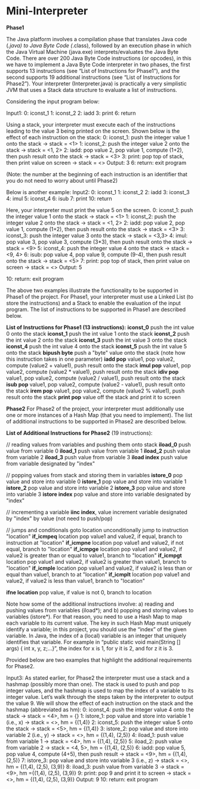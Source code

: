 # Mini-Interpreter

**Phase1**

The Java platform involves a compilation phase that translates Java code (*.java) to Java Byte Code (*.class), followed by 
an execution phase in which the Java Virtual Machine (java.exe) interprets/evaluates the Java Byte Code. 
There are over 200 Java Byte Code instructions (or opcodes), in this we have to implement a Java Byte Code 
interpreter in two phases, the first supports 13 instructions (see “List of Instructions for Phase1”), and the second supports 
19 additional instructions (see “List of Instructions for Phase2”). Your interpreter (Interpreter.java) is practically a very 
simplistic JVM that uses a Stack data structure to evaluate a list of instructions. 

Considering the input program below:

Input1:
0: iconst_1
1: iconst_2
2: iadd
3: print
6: return

Using a stack, your interpreter must execute each of the instructions leading to the value 3 being printed on the screen.
Shown below is the effect of each instruction on the stack:
0: iconst_1: push the integer value 1 onto the stack → stack = <1>
1: iconst_2: push the integer value 2 onto the stack → stack = <1, 2>
2: iadd: pop value 2, pop value 1, compute (1+2), then push result onto the stack → stack = <3>
3: print: pop top of stack, then print value on screen → stack = <>
Output: 3
6: return: exit program

(Note: the number at the beginning of each instruction is an identifier that you do not need to worry about until Phase2)

Below is another example:
Input2:
0: iconst_1
1: iconst_2
2: iadd
3: iconst_3
4: imul
5: iconst_4
6: isub
7: print
10: return

Here, your interpreter must print the value 5 on the screen.
0: iconst_1: push the integer value 1 onto the stack → stack = <1>
1: iconst_2: push the integer value 2 onto the stack → stack = <1, 2>
2: iadd: pop value 2, pop value 1, compute (1+2), then push result onto the stack → stack = <3>
3: iconst_3: push the integer value 3 onto the stack → stack = <3,3>
4: imul: pop value 3, pop value 3, compute (3*3), then push result onto the stack → stack = <9>
5: iconst_4: push the integer value 4 onto the stack → stack = <9, 4>
6: isub: pop value 4, pop value 9, compute (9-4), then push result onto the stack → stack = <5>
7: print: pop top of stack, then print value on screen → stack = <>
Output: 5

10: return: exit program

The above two examples illustrate the functionality to be supported in Phase1 of the project. For Phase1, your interpreter 
must use a Linked List (to store the instructions) and a Stack to enable the evaluation of the input program. The list of 
instructions to be supported in Phase1 are described below.

**List of Instructions for Phase1 (13 instructions):**
**iconst_0** push the int value 0 onto the stack
**iconst_1** push the int value 1 onto the stack
**iconst_2** push the int value 2 onto the stack
**iconst_3** push the int value 3 onto the stack
**iconst_4** push the int value 4 onto the stack
**iconst_5** push the int value 5 onto the stack
**bipush byte** push a "byte" value onto the stack (note how this instruction takes in one parameter)
**iadd pop** value1, pop value2, compute (value2 + value1), push result onto the stack
**imul pop** value1, pop value2, compute (value2 * value1), push result onto the stack
**idiv pop** value1, pop value2, compute (value2 / value1), push result onto the stack
**isub pop** value1, pop value2, compute (value2 - value1), push result onto the stack
**irem pop** value1, pop value2, compute (value2 % value1), push result onto the stack
**print pop** value off the stack and print it to screen

**Phase2**
For Phase2 of the project, your interpreter must additionally use one or more instances of a Hash Map (that you need to 
implement). The list of additional instructions to be supported in Phase2 are described below.

**List of Additional Instructions for Phase2** (19 instructions):

// reading values from variables and pushing them onto stack
**iload_0** push value from variable 0 
**iload_1** push value from variable 1
**iload_2** push value from variable 2
**iload_3** push value from variable 3
**iload index** push value from variable designated by "index"

// popping values from stack and storing them in variables
**istore_0** pop value and store into variable 0
**istore_1** pop value and store into variable 1
**istore_2** pop value and store into variable 2
**istore_3** pop value and store into variable 3
**istore index** pop value and store into variable designated by "index"

// incrementing a variable
**iinc index**, value increment variable designated by "index" by value (not need to push/pop)

// jumps and conditionals
goto location unconditionally jump to instruction "location" 
**if_icmpeq** location pop value1 and value2, if equal, branch to instruction at "location"
**if_icmpne** location pop value1 and value2, if not equal, branch to "location"
**if_icmpge** location pop value1 and value2, if value2 is greater than or equal to value1, branch to "location"
**if_icmpgt** location pop value1 and value2, if value2 is greater than value1, branch to "location"
**if_icmple** location pop value1 and value2, if value2 is less than or equal than value1, branch to at "location"
**if_icmplt** location pop value1 and value2, if value2 is less than value1, branch to "location"

**ifne location** pop value, if value is not 0, branch to location

Note how some of the additional instructions involve: a) reading and pushing values from variables (iload*); and b)
popping and storing values to variables (istore*). For that reason, you need to use a Hash Map to map each variable to its 
current value. The key in such Hash Map must uniquely identify a variable; in this project, you should use the “index” of 
the given variable. In Java, the index of a (local) variable is an integer that uniquely identifies that variable. For example 
in “public static void main(String [] args) { int x, y, z;…}”, the index for x is 1, for y it is 2, and for z it is 3.

Provided below are two examples that highlight the additional requirements for Phase2.

Input3:
As stated earlier, for Phase2 the interpreter must use a stack and a hashmap (possibly more than one). The stack is used to 
push and pop integer values, and the hashmap is used to map the index of a variable to its integer value. Let’s walk 
through the steps taken by the interpreter to output the value 9. We will show the effect of each instruction on the stack
and the hashmap (abbreviated as hm):
0: iconst_4: push the integer value 4 onto the stack → stack = <4>, hm = {}
1: istore_1: pop value and store into variable 1 (i.e., x) → stack = <>, hm = {(1,4)}
2: iconst_5: push the integer value 5 onto the stack → stack = <5>, hm = {(1,4)}
3: istore_2: pop value and store into variable 2 (i.e., y) → stack = <>, hm = {(1,4), (2,5)}
4: iload_1: push value from variable 1 → stack = <4>, hm = {(1,4), (2,5)}
5: iload_2: push value from variable 2 → stack = <4, 5>, hm = {(1,4), (2,5)}
6: iadd: pop value 5, pop value 4, compute (4+5), then push result → stack = <9>, hm = {(1,4), (2,5)}
7: istore_3: pop value and store into variable 3 (i.e., z) → stack = <>, hm = {(1,4), (2,5), (3,9)}
8: iload_3: push value from variable 3 → stack =<9>, hm ={(1,4), (2,5), (3,9)}
9: print: pop 9 and print it to screen → stack = <>, hm = {(1,4), (2,5), (3,9)}
Output: 9
10: return: exit program
